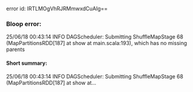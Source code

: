 error id: IRTLMOgVhRJRMmwxdCuAIg==
### Bloop error:

25/06/18 00:43:14 INFO DAGScheduler: Submitting ShuffleMapStage 68 (MapPartitionsRDD[187] at show at main.scala:193), which has no missing parents
#### Short summary: 

25/06/18 00:43:14 INFO DAGScheduler: Submitting ShuffleMapStage 68 (MapPartitionsRDD[187] at show at...